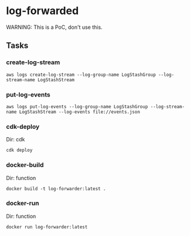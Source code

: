 # log-forwarded

WARNING: This is a PoC, don't use this.

## Tasks

### create-log-stream

```
aws logs create-log-stream --log-group-name LogStashGroup --log-stream-name LogStashStream
```

### put-log-events

```
aws logs put-log-events --log-group-name LogStashGroup --log-stream-name LogStashStream --log-events file://events.json
```

### cdk-deploy

Dir: cdk

```
cdk deploy
```

### docker-build

Dir: function

```
docker build -t log-forwarder:latest .
```

### docker-run

Dir: function

```
docker run log-forwarder:latest
```
